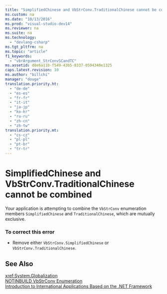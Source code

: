 ```yaml
---
title: "SimplifiedChinese and VbStrConv.TraditionalChinese cannot be combined"
ms.custom: na
ms.date: "10/13/2016"
ms.prod: "visual-studio-dev14"
ms.reviewer: na
ms.suite: na
ms.technology: 
  - "devlang-csharp"
ms.tgt_pltfrm: na
ms.topic: "article"
f1_keywords: 
  - "vbrArgument_StrConvSCandTC"
ms.assetid: d8e6a11b-f549-43b5-8337-0594340e1325
caps.latest.revision: 10
ms.author: "billchi"
manager: "douge"
translation.priority.ht: 
  - "de-de"
  - "es-es"
  - "fr-fr"
  - "it-it"
  - "ja-jp"
  - "ko-kr"
  - "ru-ru"
  - "zh-cn"
  - "zh-tw"
translation.priority.mt: 
  - "cs-cz"
  - "pl-pl"
  - "pt-br"
  - "tr-tr"
---
```

# SimplifiedChinese and VbStrConv.TraditionalChinese cannot be combined
Your application is attempting to combine the `VbStrConv` enumeration members `SimplifiedChinese` and `TraditionalChinese`, which are mutually exclusive.  
  
### To correct this error  
  
-   Remove either `VbStrConv.SimplifiedChinese` or `VbStrConv.TraditionalChinese`.  
  
## See Also  
 <xref:System.Globalization>   
 [NOTINBUILD VbStrConv Enumeration](http://msdn.microsoft.com/en-us/59f83dd9-6361-47df-a836-02ba9d4cb936)   
 [Introduction to International Applications Based on the .NET Framework](../ide/introduction-to-international-applications-based-on-the-.net-framework.md)